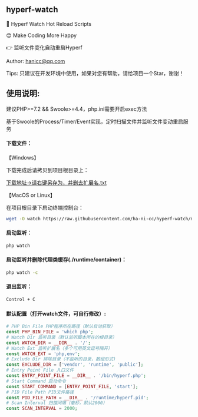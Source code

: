 ## hyperf-watch

🚀 Hyperf Watch Hot Reload Scripts

😊 Make Coding More Happy

👉 监听文件变化自动重启Hyperf

Author: hanicc@qq.com

Tips: 只建议在开发环境中使用，如果对您有帮助，请给项目一个Star，谢谢！

## 使用说明:

建议PHP>=7.2 && Swoole>=4.4，php.ini需要开启exec方法

基于Swoole的Process/Timer/Event实现，定时扫描文件并监听文件变动重启服务

#### 下载文件：

【Windows】

下载完成后请拷贝到项目根目录上：

[下载地址->请右键另存为，并删去扩展名.txt](https://raw.githubusercontent.com/ha-ni-cc/hyperf-watch/master/watch)

【MacOS or Linux】

在项目根目录下启动终端控制台：
```sh
wget -O watch https://raw.githubusercontent.com/ha-ni-cc/hyperf-watch/master/watch
```

#### 启动监听：
 ```sh
php watch
```

#### 启动监听并删除代理类缓存(./runtime/container)：
```sh
php watch -c
```

#### 退出监听：
```sh
Control + C
```
#### 默认配置（打开watch文件，可自行修改）:
```php
# PHP Bin File PHP程序所在路径（默认自动获取）
const PHP_BIN_FILE = 'which php';
# Watch Dir 监听目录（默认监听脚本所在的根目录）
const WATCH_DIR = __DIR__ . '/';
# Watch Ext 监听扩展名（多个可用英文逗号隔开）
const WATCH_EXT = 'php,env';
# Exclude Dir 排除目录（不监听的目录，数组形式)
const EXCLUDE_DIR = ['vendor', 'runtime', 'public'];
# Entry Point File 入口文件
const ENTRY_POINT_FILE = __DIR__ . '/bin/hyperf.php';
# Start Command 启动命令
const START_COMMAND = [ENTRY_POINT_FILE, 'start'];
# PID File Path PID文件路径
const PID_FILE_PATH = __DIR__ . '/runtime/hyperf.pid';
# Scan Interval 扫描间隔（毫秒，默认2000）
const SCAN_INTERVAL = 2000;
```
